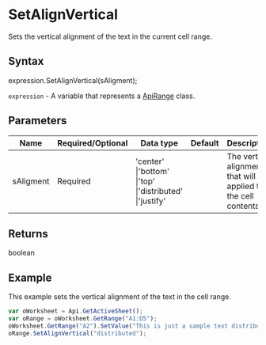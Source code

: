 # SetAlignVertical

Sets the vertical alignment of the text in the current cell range.

## Syntax

expression.SetAlignVertical(sAligment);

`expression` - A variable that represents a [ApiRange](../ApiRange.md) class.

## Parameters

| **Name** | **Required/Optional** | **Data type** | **Default** | **Description** |
| ------------- | ------------- | ------------- | ------------- | ------------- |
| sAligment | Required | 'center' &#124;'bottom' &#124;'top' &#124;'distributed' &#124;'justify' |  | The vertical alignment that will be applied to the cell contents. |

## Returns

boolean

## Example

This example sets the vertical alignment of the text in the cell range.

```javascript
var oWorksheet = Api.GetActiveSheet();
var oRange = oWorksheet.GetRange("A1:D5");
oWorksheet.GetRange("A2").SetValue("This is just a sample text distributed in the A2 cell.");
oRange.SetAlignVertical("distributed");
```
